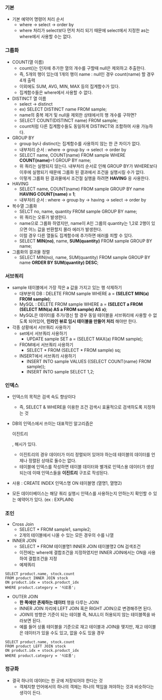 ### 기본

- 기본 예약어 명령어 처리 순서
  - where -> select -> order by
  - where 처리가 select보다 먼저 처리 되기 때문에 select에서 지정한 as는 where에서 사용할 수는 없다.

### 그룹화

- COUNT(열 이름)
  - count()는 인자에 추가한 열의 개수를 구할때 null은 제외하고 추출한다.
  - 즉, 5개의 행이 있는데 1개의 행이 name : null인 경우 count(name) 할 경우 4개 출력
  - 이외에도 SUM, AVG, MIN, MAX 등의 집계함수가 있다.
  - 집계함수들은 where에서 사용할 수 없다.
- DISTINCT 열 이름
  - select -> distinct
  - ex) SELECT DISTINCT name FROM sample;
  - name의 중복 제거 및 null을 제외한 상태에서의 행 개수를 구하면?
  - SELECT COUNT(DISTINCT name) FROM sample;
  - count처럼 다른 집계함수들도 동일하게 DISTINCT와 조합하여 사용 가능하다.
- GROUP BY
  - group by나 distinct는 집계함수를 사용하지 않는 한 큰 차이가 없다.
  - 내부처리 순서 : where -> group by -> select -> order by
  - SELECT name, COUNT(name) FROM sample WHERE **COUNT(name)**=1 GROUP BY name;
  - 위 쿼리는 실행되지 않는다. 내부처리 순서로 인해 GROUP BY가 WHERE보다 이후에 실행되기 때문에 그룹화 된 결과에서 조건을 실행시킬 수가 없다.
  - 이렇게 그룹화 된 결과물에서 조건절 실행을 하려면 **HAVING** 응 사용한다.
- HAVING
  - SELECT name, COUNT(name) FROM sample GROUP BY name **HAVING COUNT(name) = 1**;
  - 내부처리 순서 : where -> group by -> having -> select -> order by
- 복수열 그룹화
  - SELCT no, name, quantity FROM sample GROUP BY name;
  - 위 쿼리는 오류가 발생한다.
  - name으로 그룹화 하였지만, name이 A인 그룹의 quantity는 1,2로 2행이 있으면 어느 값을 반환할지 몰라 에러가 발생한다.
  - 이럴 경우 다른 열들도 집계함수에 추가하면 에러를 피할 수 있다.
  - SELECT **MIN(no)**, name, **SUM(quantity)** FROM sample GROUP BY name;
- 그룹화의 결과물 정렬
  - SELECT MIN(no), name, SUM(quantity) FROM sample GROUP BY name **ORDER BY SUM(quantity) DESC**;

### 서브쿼리

- sample 테이블에서 가장 작은 a 값을 가지고 있는 행 삭제하기
  - 대부분의 DB : DELETE FROM sample WHERE a = **(SELECT MIN(a) FROM sample)**;
  - MySQL : DELETE FROM sample WHERE a = **(SELECT a FROM (SELECT MIN(a) AS a FROM sample) AS x)**;
  - MySQL은 데이터를 추가/갱신 할 경우 동일 테이블을 서브쿼리에 사용할 수 없도록 되어있어, **인라인 뷰로 임시 테이블을 만들어 처리** 해야만 한다.
- 각종 상황에서 서브쿼리 사용하기
  - set에서 서브쿼리 사용하기
    - UPDATE sample SET a = (SELECT MAX(a) FROM sample);
  - FROM에서 서브쿼리 사용하기
    - SELECT * FROM (SELECT * FROM sample) sq;
  - INSERT에서 서브쿼리 사용하기
    - INSERT INTO sample VALUES ((SELECT COUNT(name) FROM sample));
    - INSERT INTO sample SELECT 1,2;

### 인덱스

- 인덱스의 목적은 검색 속도 향상이다

  - 즉, SELECT & WHERE을 이용한 조건 검색시 효율적으로 검색하도록 지정하는 것

- DB의 인덱스에서 쓰이는 대표적인 알고리즘은

   

  이진트리

   

  , 해시가 있다.

  - 이진트리의 경우 데이터가 미리 정렬되어 있어야 하는데 테이블의 데이터를 언제나 정렬된 상태로 둘수는 없다.
  - 테이블에 인덱스를 작성하면 테이블 데이터와 별개로 인덱스용 데이터가 생성되는데 이때 인덱스들을 **이진트리** 구조로 작성된다.

- 사용 : CREATE INDEX 인덱스명 ON 테이블명 (열명1, 열명2)

- 모든 데이터베이스는 해당 쿼리 실행시 인덱스를 사용하는지 안하는지 확인할 수 있는 예약어가 있다. (ex : EXPLAIN)

### 조인

- Cross Join
  - SELECT * FROM sample1, sample2;
  - 2개의 테이블에서 나올 수 있는 모든 경우의 수를 나열
- INNER JOIN
  - SELECT * FROM 테이블명1 INNER JOIN 테이블명2 ON 검색조건
  - 이전에는 where에 결합조건을 지정하였지만 INNER JOIN에서는 ON을 사용하여 결합조건을 지정
  - 예제쿼리

```
SELECT product.name, stock.count
FROM product INNER JOIN stock
ON product.idx = stock.product_idx
WHERE product.category = '식료품';
```

- OUTER JOIN
  - **한 쪽에만 존재하는 데이터** 행을 다루는 JOIN
  - INNER JOIN 자리에 LEFT JOIN 혹은 RIGHT JOIN으로 변경해주면 된다.
  - JOIN의 방향은 기준이 되는 테이블 즉, NULL이 허용되지 않는 테이블쪽을 바라보면 된다.
  - 예를 들어 상품 테이블을 기준으로 재고 테이블과 JOIN을 맺지만, 재고 테이블은 데이터가 있을 수도 있고, 없을 수도 있을 경우

```
SELECT product.name, stock.count
FROM product LEFT JOIN stock
ON product.idx = stock.product_idx
WHERE product.category = '식료품';
```

### 정규화

- 결국 하나의 데이터는 한 곳에 저장되어야 한다는 것
  - 객체지향 언어에서의 하나의 객체는 하나의 책임을 져야하는 것과 비슷하다는 생각이 든다.